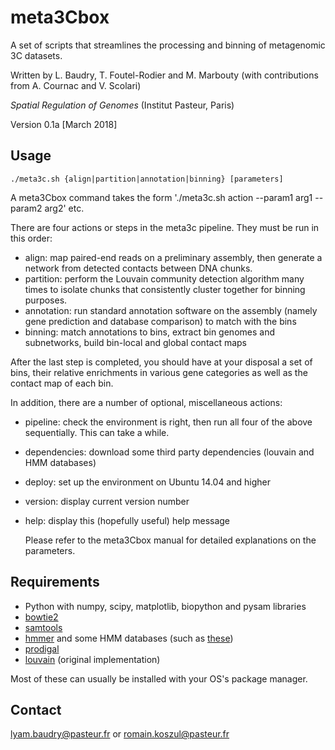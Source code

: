 # meta3Cbox 

A set of scripts that streamlines the processing and binning of metagenomic 3C datasets.
    
Written by L. Baudry, T. Foutel-Rodier and M. Marbouty (with contributions from A. Cournac and V. Scolari)

*Spatial Regulation of Genomes* (Institut Pasteur, Paris)
    
Version 0.1a [March 2018]
    
## Usage


    ./meta3c.sh {align|partition|annotation|binning} [parameters]

    
A meta3Cbox command takes the form './meta3c.sh action --param1 arg1 --param2 arg2' etc.
    
There are four actions or steps in the meta3c pipeline. They must be run in this order:
    
* align: map paired-end reads on a preliminary assembly, then generate a network from
 detected contacts between DNA chunks.
* partition: perform the Louvain community detection algorithm many times to isolate
     chunks that consistently cluster together for binning purposes.
* annotation: run standard annotation software on the assembly (namely gene prediction
      and database comparison) to match with the bins
* binning: match annotations to bins, extract bin genomes and subnetworks, build bin-local
   and global contact maps
    
After the last step is completed, you should have at your disposal a set of bins, their relative
enrichments in various gene categories as well as the contact map of each bin.
    
In addition, there are a number of optional, miscellaneous actions:
    
* pipeline: check the environment is right, then run all four of the above sequentially.
    This can take a while.
* dependencies: download some third party dependencies (louvain and HMM databases)
* deploy: set up the environment on Ubuntu 14.04 and higher
* version: display current version number
* help: display this (hopefully useful) help message
    
   Please refer to the meta3Cbox manual for detailed explanations on the parameters.
   
## Requirements

* Python with numpy, scipy, matplotlib, biopython and pysam libraries
* [bowtie2](http://bowtie-bio.sourceforge.net/bowtie2/index.shtml)
* [samtools](http://www.htslib.org/)
* [hmmer](http://hmmer.org/) and some HMM databases (such as [these](http://dl.pasteur.fr/fop/5eHgTGww/modele_HMM.tar.gz))
* [prodigal](https://github.com/hyattpd/Prodigal)
* [louvain](https://sourceforge.net/projects/louvain/) (original implementation)

Most of these can usually be installed with your OS's package manager.
    
## Contact

lyam.baudry@pasteur.fr or romain.koszul@pasteur.fr
    

